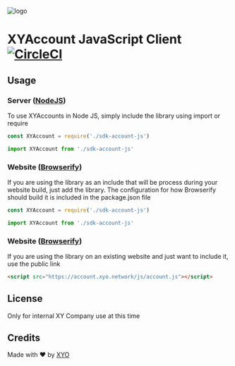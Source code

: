 [logo]: https://www.xy.company/img/home/logo_xy.png "XYAccount"

![logo]

# XYAccount JavaScript Client [![CircleCI](https://circleci.com/gh/XYOracleNetwork/sdk-account-js.svg?style=svg&circle-token=37b7047073ba20592fad42d90447ff2b0c896a0b)](https://circleci.com/gh/XYOracleNetwork/sdk-account-js)

## Usage
### Server ([NodeJS](https://nodejs.org/en/))

To use XYAccounts in Node JS, simply include the library using import or require

```javascript
const XYAccount = require('./sdk-account-js')
```

```javascript
import XYAccount from './sdk-account-js'
```

### Website ([Browserify](http://browserify.org/))

If you are using the library as an include that will be process during your website build, just add the library.  The configuration for how Browserify should build it is included in the package.json file

```javascript
const XYAccount = require('./sdk-account-js')
```

```javascript
import XYAccount from './sdk-account-js'
```

### Website ([Browserify](http://browserify.org/))

If you are using the library on an existing website and just want to include it, use the public link

```html
<script src="https://account.xyo.network/js/account.js"></script>
```

## License
Only for internal XY Company use at this time

## Credits
Made with ❤️
by [XYO](https://xyo.network)